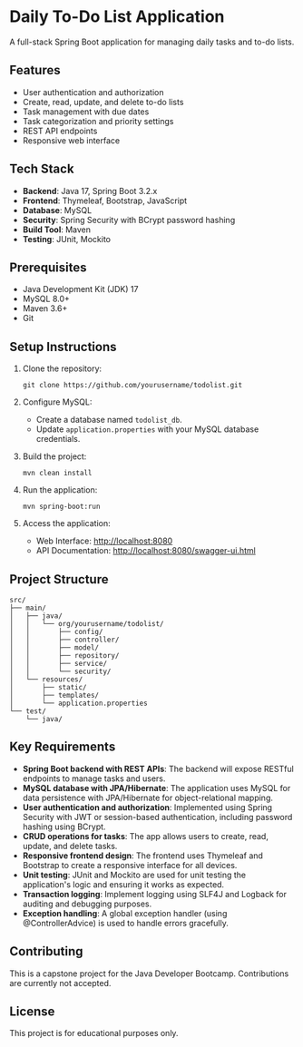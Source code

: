 

# Daily To-Do List Application

A full-stack Spring Boot application for managing daily tasks and to-do lists.

## Features

- User authentication and authorization
- Create, read, update, and delete to-do lists
- Task management with due dates
- Task categorization and priority settings
- REST API endpoints
- Responsive web interface

## Tech Stack

- **Backend**: Java 17, Spring Boot 3.2.x
- **Frontend**: Thymeleaf, Bootstrap, JavaScript
- **Database**: MySQL
- **Security**: Spring Security with BCrypt password hashing
- **Build Tool**: Maven
- **Testing**: JUnit, Mockito

## Prerequisites

- Java Development Kit (JDK) 17
- MySQL 8.0+
- Maven 3.6+
- Git

## Setup Instructions

1. Clone the repository:

   ```
   git clone https://github.com/yourusername/todolist.git
   ```

2. Configure MySQL:
    - Create a database named `todolist_db`.
    - Update `application.properties` with your MySQL database credentials.

3. Build the project:

   ```
   mvn clean install
   ```

4. Run the application:

   ```
   mvn spring-boot:run
   ```

5. Access the application:
    - Web Interface: [http://localhost:8080](http://localhost:8080)
    - API Documentation: [http://localhost:8080/swagger-ui.html](http://localhost:8080/swagger-ui.html)

## Project Structure

```
src/
├── main/
│   ├── java/
│   │   └── org/yourusername/todolist/
│   │       ├── config/
│   │       ├── controller/
│   │       ├── model/
│   │       ├── repository/
│   │       ├── service/
│   │       └── security/
│   └── resources/
│       ├── static/
│       ├── templates/
│       └── application.properties
└── test/
    └── java/
```

## Key Requirements

- **Spring Boot backend with REST APIs**: The backend will expose RESTful endpoints to manage tasks and users.
- **MySQL database with JPA/Hibernate**: The application uses MySQL for data persistence with JPA/Hibernate for object-relational mapping.
- **User authentication and authorization**: Implemented using Spring Security with JWT or session-based authentication, including password hashing using BCrypt.
- **CRUD operations for tasks**: The app allows users to create, read, update, and delete tasks.
- **Responsive frontend design**: The frontend uses Thymeleaf and Bootstrap to create a responsive interface for all devices.
- **Unit testing**: JUnit and Mockito are used for unit testing the application's logic and ensuring it works as expected.
- **Transaction logging**: Implement logging using SLF4J and Logback for auditing and debugging purposes.
- **Exception handling**: A global exception handler (using @ControllerAdvice) is used to handle errors gracefully.

## Contributing

This is a capstone project for the Java Developer Bootcamp. Contributions are currently not accepted.

## License

This project is for educational purposes only.